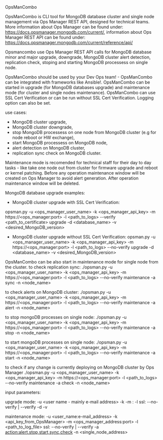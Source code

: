 OpsManCombo


OpsManCombo is CLI tool for MongoDB database cluster and  single node management  via Ops Manager REST API,
designed for technical teams. More information about Ops Manager can be found under:
https://docs.opsmanager.mongodb.com/current/, information about Ops Manager REST API can be found under:
https://docs.opsmanager.mongodb.com/current/reference/api/

Opsmancombo use Ops Manager REST API calls for MongoDB database minor and major upgrade, downgrade, MongoDB cluster alert detection, replication check, stoping and starting MongoDB processess on single node. 

OpsManCombo should be used by your Dev Ops team! - OpsManCombo can be integrated with frameworks like Ansible!.
OpsManCombo can be started in upgrade (for MongoDB databases upgrade) and maintenance mode (for cluster and single nodes maintenance).
OpsManCombo can use SSL Cert Verification or can be run without SSL Cert Verification. Logging option can also be set.

use cases:
- MongoDB cluster upgrade,
- MongoDB cluster downgrade,
- stop MongoDB processess on one node from MongoDB cluster (e.g for node reboot or HW exchange),
- start MongoDB processess on MongoDB node,
- alert detection on MongoDB cluster,
- replication sync check on MongoDB cluster.

Maintenance mode is recomended for technical staff for their day to day tasks - like take one node out from cluster for
firmware  upgrade and reboot or kernel patching. Before any operation maintenance window will be created on Ops Manager to avoid alert generation. After operation maintenance window will be deleted.



MongoDB database upgrade examples:
 - MongoDB cluster upgrade with SSL Cert Verification:

opsman.py -u <ops_manager_user_name> -k <ops_manager_api_key> -m https://<ops_manager:port> 
 -l <path_to_logs> --verify <path_to_certificate> upgrade 
 -d <database_name> -v <desired_MongoDB_version> 


 - MongoDB cluster upgrade without SSL Cert Verification:
opsman.py -u <ops_manager_user_name> -k <ops_manager_api_key> -m https://<ops_manager:port> -l <path_to_logs> 
 --no-verify upgrade 
 -d <database_name> -v <desired_MongoDB_version> 



OpsManCombo can be also start in maintenance mode for single node from the cluster.
to check replication sync:
./opsman.py -u <ops_manager_user_name> -k <ops_manager_api_key> -m https://<ops_manager:port> -l <path_to_logs> 
 --no-verify maintenance -a sync -n <node_name> 

to check alerts on MongoDB cluster:
./opsman.py -u <ops_manager_user_name> -k <ops_manager_api_key> -m https://<ops_manager:port> -l <path_to_logs> 
 --no-verify maintenance -a alert -n <node_name>

to stop mongoDB processes on single node:
./opsman.py -u <ops_manager_user_name> -k <ops_manager_api_key> -m https://<ops_manager:port> -l <path_to_logs> 
 --no-verify maintenance -a stop -n <node_name> 

to start mongoDB processes on single node:
./opsman.py -u <ops_manager_user_name> -k <ops_manager_api_key> -m https://<ops_manager:port> -l <path_to_logs> 
 --no-verify maintenance -a start -n <node_name>

to check if any change is currently  deploying on MongoDB cluster by Ops Manager
./opsman.py -u <ops_manager_user_name> -k <ops_manager_api_key> -m https://<ops_manager:port> -l <path_to_logs> 
 --no-verify maintenance -a check -n <node_name>


input parameters:

upgrade mode:
-u <user name - mainly e-mail address>
-k <api key from Ops Manager>
-m <ops manager address>:<port>
-l <path to log file>
ssl: --no-verify  | --verify <path to ssl certificate> 
-d <MongoDB database name>
-v <desired MongoDB_version>

maintenance mode:
-u <user_name:e-mail_address>
-k <api_key_from_OpsManager>
-m <ops_manager_address:port>
-l <path_to_log_file>
ssl: --no-verify  | --verify <path to ssl certificate>
-a <action:alert,stop,start,sync,check>
-n <single_node_address>
